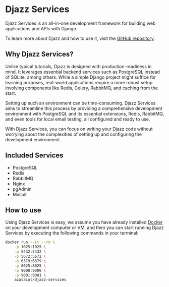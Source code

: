 # Djazz Services

Djazz Services is an all-in-one development framework for building web applications and APIs with Django.

To learn more about Djazz and how to use it, visit the [GitHub repository](https://github.com/azataiot/djazz).

## Why Djazz Services?

Unlike typical tutorials, Djazz is designed with production-readiness in mind. It leverages essential backend services such as PostgreSQL instead of SQLite, among others. While a simple Django project might suffice for learning purposes, real-world applications require a more robust setup involving components like Redis, Celery, RabbitMQ, and caching from the start.

Setting up such an environment can be time-consuming. Djazz Services aims to streamline this process by providing a comprehensive development environment with PostgreSQL and its essential extensions, Redis, RabbitMQ, and even tools for local email testing, all configured and ready to use.

With Djazz Services, you can focus on writing your Djazz code without worrying about the complexities of setting up and configuring the development environment.

## Included Services

- PostgreSQL
- Redis
- RabbitMQ
- Nginx
- pgAdmin
- Mailpit

## How to use

Using Djazz Services is easy, we assume you have already installed [Docker](https://docs.docker.com/) on your development computer or VM, and then you can start running Djazz Services by executing the following commands in your terminal: 

```bash
docker run --it --rm \
    -p 1025:1025 \
    -p 5432:5432 \
    -p 5672:5672 \
    -p 6379:6379 \
    -p 8025:8025 \
    -p 9000:9000 \
    -p 9001:9001 \
    azataiot/djazz-services
```

